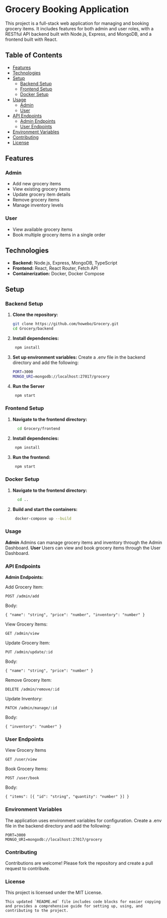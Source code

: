# Grocery Booking Application

This project is a full-stack web application for managing and booking grocery items. It includes features for both admin and user roles, with a RESTful API backend built with Node.js, Express, and MongoDB, and a frontend built with React.

## Table of Contents

- [Features](#features)
- [Technologies](#technologies)
- [Setup](#setup)
  - [Backend Setup](#backend-setup)
  - [Frontend Setup](#frontend-setup)
  - [Docker Setup](#docker-setup)
- [Usage](#usage)
  - [Admin](#admin)
  - [User](#user)
- [API Endpoints](#api-endpoints)
  - [Admin Endpoints](#admin-endpoints)
  - [User Endpoints](#user-endpoints)
- [Environment Variables](#environment-variables)
- [Contributing](#contributing)
- [License](#license)

## Features

### Admin
- Add new grocery items
- View existing grocery items
- Update grocery item details
- Remove grocery items
- Manage inventory levels

### User
- View available grocery items
- Book multiple grocery items in a single order

## Technologies

- **Backend:** Node.js, Express, MongoDB, TypeScript
- **Frontend:** React, React Router, Fetch API
- **Containerization:** Docker, Docker Compose

## Setup

### Backend Setup

1. **Clone the repository:**
   ```bash
   git clone https://github.com/howebo/Grocery.git
   cd Grocery/backend

2. **Install dependencies:**
   ```bash
    npm install
3.  **Set up environment variables:**
     Create a .env file in the backend directory and add the following:
      ```bash
      PORT=3000
      MONGO_URI=mongodb://localhost:27017/grocery
4. **Run the Server**
   ```bash 
    npm start

### Frontend Setup

1. **Navigate to the frontend directory:**
    ```bash
      cd Grocery/frontend
2. **Install dependencies:**
   ```bash
    npm install
3. **Run the frontend:**
   ```bash
    npm start

### Docker Setup
 1. **Navigate to the frontend directory:**
    ```bash
      cd ..
2. **Build and start the containers:**
   ```bash
    docker-compose up --build

### Usage
  **Admin**
    Admins can manage grocery items and inventory through the Admin Dashboard.
  **User**
    Users can view and book grocery items through the User Dashboard.



### API Endpoints
**Admin Endpoints:**
  
  Add Grocery Item:
  
    POST /admin/add
Body:

    { "name": "string", "price": "number", "inventory": "number" }

View Grocery Items:

    GET /admin/view

Update Grocery Item:

    PUT /admin/update/:id

Body:

    { "name": "string", "price": "number" }

Remove Grocery Item:

    DELETE /admin/remove/:id

Update Inventory:

    PATCH /admin/manage/:id

Body:

    { "inventory": "number" }

### User Endpoints
 
View Grocery Items

    GET /user/view
    
Book Grocery Items:

    POST /user/book

Body:

    { "items": [{ "id": "string", "quantity": "number" }] }

### Environment Variables
  
  The application uses environment variables for configuration. Create a .env file in the backend directory and add the following:

    PORT=3000
    MONGO_URI=mongodb://localhost:27017/grocery

### Contributing
  
  Contributions are welcome! Please fork the repository and create a pull request to contribute.

### License
  
  This project is licensed under the MIT License.

    This updated `README.md` file includes code blocks for easier copying and provides a comprehensive guide for setting up, using, and contributing to the project.





